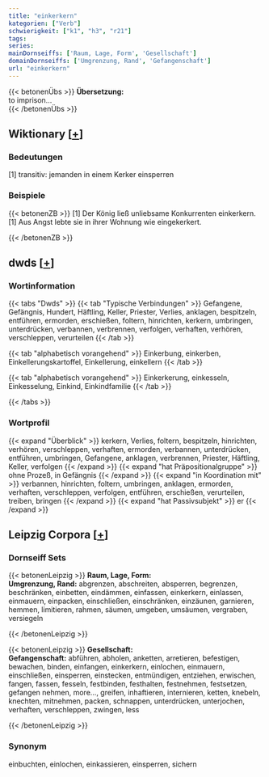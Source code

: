 ```yaml
---
title: "einkerkern"
kategorien: ["Verb"]
schwierigkeit: ["k1", "h3", "r21"]
tags:
series:
mainDornseiffs: ['Raum, Lage, Form', 'Gesellschaft']
domainDornseiffs: ['Umgrenzung, Rand', 'Gefangenschaft']
url: "einkerkern"
---
```


{{< betonenÜbs >}}
**Übersetzung:**  
to imprison...  
{{< /betonenÜbs >}}

## Wiktionary [[+](https://de.wiktionary.org/wiki/einkerkern)]

### Bedeutungen
[1] transitiv: jemanden in einem Kerker einsperren  

### Beispiele
{{< betonenZB >}}
[1] Der König ließ unliebsame Konkurrenten einkerkern.  
[1] Aus Angst lebte sie in ihrer Wohnung wie eingekerkert.  

{{< /betonenZB >}}


## dwds [[+](https://www.dwds.de/wb/einkerkern)]

### Wortinformation
{{< tabs "Dwds" >}}
{{< tab "Typische Verbindungen" >}}
Gefangene, Gefängnis, Hundert, Häftling, Keller, Priester, Verlies, anklagen, bespitzeln, entführen, ermorden, erschießen, foltern, hinrichten, kerkern, umbringen, unterdrücken, verbannen, verbrennen, verfolgen, verhaften, verhören, verschleppen, verurteilen
{{< /tab >}}

{{< tab "alphabetisch vorangehend" >}}
Einkerbung, einkerben, Einkellerungskartoffel, Einkellerung, einkellern
{{< /tab >}}

{{< tab "alphabetisch vorangehend" >}}
Einkerkerung, einkesseln, Einkesselung, Einkind, Einkindfamilie
{{< /tab >}}

{{< /tabs >}}

### Wortprofil
{{< expand "Überblick" >}} kerkern, Verlies, foltern, bespitzeln, hinrichten, verhören, verschleppen, verhaften, ermorden, verbannen, unterdrücken, entführen, umbringen, Gefangene, anklagen, verbrennen, Priester, Häftling, Keller, verfolgen {{< /expand >}}
{{< expand "hat Präpositionalgruppe" >}} ohne Prozeß, in Gefängnis {{< /expand >}}
{{< expand "in Koordination mit" >}} verbannen, hinrichten, foltern, umbringen, anklagen, ermorden, verhaften, verschleppen, verfolgen, entführen, erschießen, verurteilen, treiben, bringen {{< /expand >}}
{{< expand "hat Passivsubjekt" >}} er {{< /expand >}}

## Leipzig Corpora [[+](https://corpora.uni-leipzig.de/en/res?word=einkerkern&corpusId=deu_newscrawl-public_2018)]

### Dornseiff Sets
{{< betonenLeipzig >}}
**Raum, Lage, Form:**  
**Umgrenzung, Rand:** abgrenzen, abschreiten, absperren, begrenzen, beschränken, einbetten, eindämmen, einfassen, einkerkern, einlassen, einmauern, einpacken, einschließen, einschränken, einzäunen, garnieren, hemmen, limitieren, rahmen, säumen, umgeben, umsäumen, vergraben, versiegeln  

{{< /betonenLeipzig >}}


{{< betonenLeipzig >}}
**Gesellschaft:**  
**Gefangenschaft:** abführen, abholen, anketten, arretieren, befestigen, bewachen, binden, einfangen, einkerkern, einlochen, einmauern, einschließen, einsperren, einstecken, entmündigen, entziehen, erwischen, fangen, fassen, fesseln, festbinden, festhalten, festnehmen, festsetzen, gefangen nehmen, more..., greifen, inhaftieren, internieren, ketten, knebeln, knechten, mitnehmen, packen, schnappen, unterdrücken, unterjochen, verhaften, verschleppen, zwingen, less  

{{< /betonenLeipzig >}}

### Synonym
einbuchten, einlochen, einkassieren, einsperren, sichern

